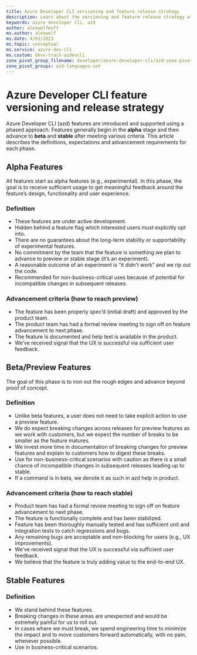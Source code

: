 ```yaml
---
title: Azure Developer CLI versioning and feature release strategy
description: Learn about the versioning and feature release strategy of the Azure Developer CLI
keywords: azure developer cli, azd
author: alexwolfmsft
ms.author: alexwolf
ms.date: 4/03/2023
ms.topic: conceptual
ms.service: azure-dev-cli
ms.custom: devx-track-azdevcli
zone_pivot_group_filename: developer/azure-developer-cli/azd-zone-pivot-groups.json
zone_pivot_groups: azd-languages-set
---
```


# Azure Developer CLI feature versioning and release strategy

Azure Developer CLI (azd) features are introduced and supported using a phased approach. Features generally begin in the **alpha** stage and then advance to **beta** and **stable** after meeting various criteria. This article describes the definitions, expectations and advancement requirements for each phase.

## Alpha Features

All features start as alpha features (e.g., experimental). In this phase, the goal is to receive sufficient usage to get meaningful feedback around the feature’s design, functionality and user experience.  

### Definition

* These features are under active development.
* Hidden behind a feature flag which interested users must explicitly opt into.
* There are no guarantees about the long-term stability or supportability of experimental features.
* No commitment by the team that the feature is something we plan to advance to preview or stable stage (it’s an experiment).
* A reasonable outcome of an experiment is “it didn’t work” and we rip out the code.
* Recommended for non-business-critical uses because of potential for incompatible changes in subsequent releases.

### Advancement criteria (how to reach preview)

* The feature has been properly spec’d (initial draft) and approved by the product team.
* The product team has had a formal review meeting to sign off on feature advancement to next phase.
* The feature is documented and help text is available in the product.
* We’ve received signal that the UX is successful via sufficient user feedback.

## Beta/Preview Features

The goal of this phase is to iron out the rough edges and advance beyond proof of concept.  

### Definition

* Unlike beta features, a user does not need to take explicit action to use a preview feature.
* We do expect breaking changes across releases for preview features as we work with customers, but we expect the number of breaks to be smaller as the feature matures.
* We invest more time in documentation of breaking changes for preview features and explain to customers how to digest these breaks.
* Use for non-business-critical scenarios with caution as there is a small chance of incompatible changes in subsequent releases leading up to stable.
* If a command is in beta, we denote it as such in azd help in product.

### Advancement criteria (how to reach stable)

* Product team has had a formal review meeting to sign off on feature advancement to next phase.
* The feature is functionally complete and has been stabilized.
* Feature has been thoroughly manually tested and has sufficient unit and integration tests to catch regressions and bugs.
* Any remaining bugs are acceptable and non-blocking for users (e.g., UX improvements).
* We’ve received signal that the UX is successful via sufficient user feedback.
* We believe that the feature is truly adding value to the end-to-end UX.

## Stable Features

### Definition 

* We stand behind these features.
* Breaking changes in these areas are unexpected and would be extremely painful for us to roll out.
* In cases where we must break, we spend engineering time to minimize the impact and to move customers forward automatically, with no pain, whenever possible.
* Use in business-critical scenarios.
